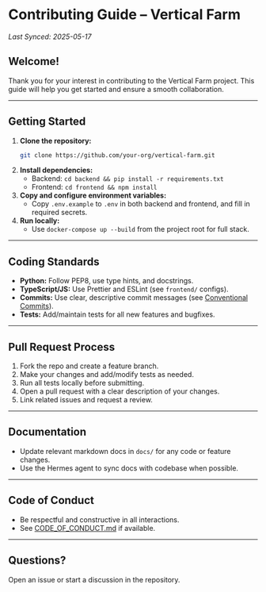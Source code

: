 # Contributing Guide – Vertical Farm

_Last Synced: 2025-05-17_

## Welcome!
Thank you for your interest in contributing to the Vertical Farm project. This guide will help you get started and ensure a smooth collaboration.

---

## Getting Started
1. **Clone the repository:**
   ```sh
   git clone https://github.com/your-org/vertical-farm.git
   ```
2. **Install dependencies:**
   - Backend: `cd backend && pip install -r requirements.txt`
   - Frontend: `cd frontend && npm install`
3. **Copy and configure environment variables:**
   - Copy `.env.example` to `.env` in both backend and frontend, and fill in required secrets.
4. **Run locally:**
   - Use `docker-compose up --build` from the project root for full stack.

---

## Coding Standards
- **Python:** Follow PEP8, use type hints, and docstrings.
- **TypeScript/JS:** Use Prettier and ESLint (see `frontend/` configs).
- **Commits:** Use clear, descriptive commit messages (see [Conventional Commits](https://www.conventionalcommits.org/)).
- **Tests:** Add/maintain tests for all new features and bugfixes.

---

## Pull Request Process
1. Fork the repo and create a feature branch.
2. Make your changes and add/modify tests as needed.
3. Run all tests locally before submitting.
4. Open a pull request with a clear description of your changes.
5. Link related issues and request a review.

---

## Documentation
- Update relevant markdown docs in `docs/` for any code or feature changes.
- Use the Hermes agent to sync docs with codebase when possible.

---

## Code of Conduct
- Be respectful and constructive in all interactions.
- See [CODE_OF_CONDUCT.md](./CODE_OF_CONDUCT.md) if available.

---

## Questions?
Open an issue or start a discussion in the repository. 